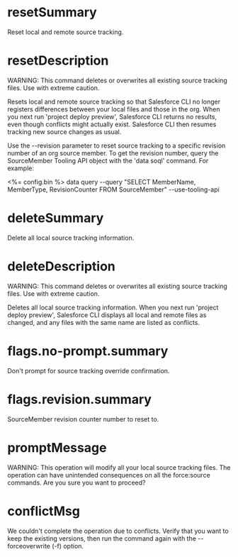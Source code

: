# resetSummary

Reset local and remote source tracking.

# resetDescription

WARNING: This command deletes or overwrites all existing source tracking files. Use with extreme caution.

Resets local and remote source tracking so that Salesforce CLI no longer registers differences between your local files and those in the org. When you next run 'project deploy preview', Salesforce CLI returns no results, even though conflicts might actually exist. Salesforce CLI then resumes tracking new source changes as usual.

Use the --revision parameter to reset source tracking to a specific revision number of an org source member. To get the revision number, query the SourceMember Tooling API object with the 'data soql' command. For example:

<%= config.bin %> data query --query "SELECT MemberName, MemberType, RevisionCounter FROM SourceMember" --use-tooling-api

# deleteSummary

Delete all local source tracking information.

# deleteDescription

WARNING: This command deletes or overwrites all existing source tracking files. Use with extreme caution.

Deletes all local source tracking information. When you next run 'project deploy preview', Salesforce CLI displays all local and remote files as changed, and any files with the same name are listed as conflicts.

# flags.no-prompt.summary

Don't prompt for source tracking override confirmation.

# flags.revision.summary

SourceMember revision counter number to reset to.

# promptMessage

WARNING: This operation will modify all your local source tracking files. The operation can have unintended consequences on all the force:source commands. Are you sure you want to proceed?

# conflictMsg

We couldn't complete the operation due to conflicts. Verify that you want to keep the existing versions, then run the command again with the --forceoverwrite (-f) option.
